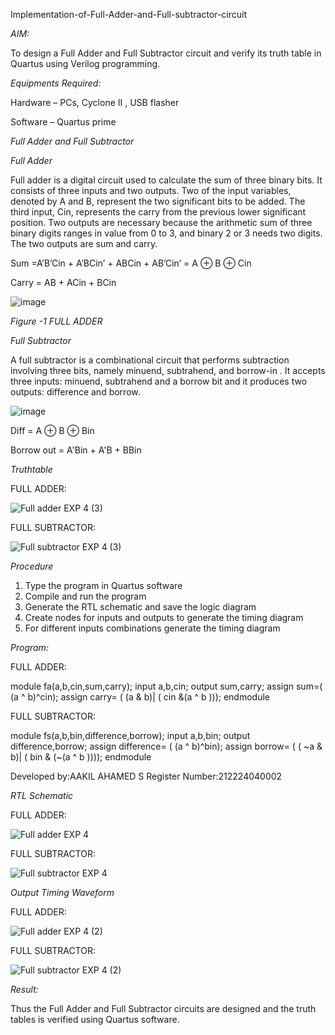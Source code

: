 Implementation-of-Full-Adder-and-Full-subtractor-circuit

*AIM:*

To design a Full Adder and Full Subtractor circuit and verify its truth table in Quartus using Verilog programming.

*Equipments Required:*

Hardware – PCs, Cyclone II , USB flasher

Software – Quartus prime

*Full Adder and Full Subtractor*

*Full Adder*

Full adder is a digital circuit used to calculate the sum of three binary bits. It consists of three inputs and two outputs. Two of the input variables, denoted by A and B, represent the two significant bits to be added. The third input, Cin, represents the carry from the previous lower significant position. Two outputs are necessary because the arithmetic sum of three binary digits ranges in value from 0 to 3, and binary 2 or 3 needs two digits. The two outputs are sum and carry.

Sum =A’B’Cin + A’BCin’ + ABCin + AB’Cin’ = A ⊕ B ⊕ Cin 

Carry = AB + ACin + BCin

![image](https://github.com/naavaneetha/FULL_ADDER_SUBTRACTOR/assets/154305477/0f30ba51-5ffb-4198-845f-18e054f675e7)

*Figure -1 FULL ADDER*

*Full Subtractor*

A full subtractor is a combinational circuit that performs subtraction involving three bits, namely minuend, subtrahend, and borrow-in . It accepts three inputs: minuend, subtrahend and a borrow bit and it produces two outputs: difference and borrow.

![image](https://github.com/naavaneetha/FULL_ADDER_SUBTRACTOR/assets/154305477/02b24f51-ab51-4304-9ad6-7b81ffc1ead5)

Diff = A ⊕ B ⊕ Bin 

Borrow out = A'Bin + A'B + BBin

*Truthtable*

FULL ADDER:


![Full adder EXP 4 (3)](https://github.com/user-attachments/assets/a8fa1a11-bf57-449d-8e36-ddcef46bd61d)


FULL SUBTRACTOR:


![Full subtractor EXP 4 (3)](https://github.com/user-attachments/assets/6f6e3352-31be-4fc8-97b3-76c39a9e097a)




*Procedure*



1) Type the program in Quartus software
2) Compile and run the program
3) Generate the RTL schematic and save the logic diagram
4) Create nodes for inputs and outputs to generate the timing diagram
5) For different inputs combinations generate the timing diagram



*Program:*



FULL ADDER:

module fa(a,b,cin,sum,carry);
input a,b,cin;
output sum,carry;
assign sum=( (a ^ b)^cin);
assign carry= ( (a & b)| ( cin &(a ^ b )));
endmodule

FULL SUBTRACTOR:

module fs(a,b,bin,difference,borrow);
input a,b,bin;
output difference,borrow;
assign difference= ( (a ^ b)^bin);
assign borrow= ( ( ~a & b)| ( bin & (~(a ^ b ))));
endmodule





Developed by:AAKIL AHAMED S 
Register Number:212224040002



*RTL Schematic*


FULL ADDER:



![Full adder EXP 4](https://github.com/user-attachments/assets/8a225dc4-7221-4fc3-bd03-79b4960c92b1)


FULL SUBTRACTOR:


![Full subtractor EXP 4](https://github.com/user-attachments/assets/51de4b6f-3e00-433d-a337-18a4f70280c2)


*Output Timing Waveform*


FULL ADDER:


![Full adder EXP 4 (2)](https://github.com/user-attachments/assets/9c077610-ba39-4925-8eab-14c9558e99b1)



FULL SUBTRACTOR:


![Full subtractor EXP 4 (2)](https://github.com/user-attachments/assets/acf81ac8-1c93-44e4-8585-617a49e9a414)


*Result:*

Thus the Full Adder and Full Subtractor circuits are designed and the truth tables is verified using Quartus software.
